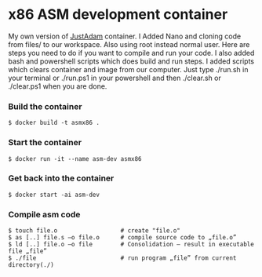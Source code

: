 x86 ASM development container
=============================

My own version of [JustAdam](https://github.com/JustAdam/docker-asm) container. I Added Nano and cloning code from files/ to our workspace. Also using root instead normal user. Here are steps you need to do if you want to compile and run your code. I also added bash and powershell scripts which does build and run steps. I added scripts which clears container and image from our computer. Just type ./run.sh in your terminal or ./run.ps1 in your powershell and then ./clear.sh or ./clear.ps1 when you are done.

### Build the container

```
$ docker build -t asmx86 .
```

### Start the container

```
$ docker run -it --name asm-dev asmx86
```

### Get back into the container

```
$ docker start -ai asm-dev
```


### Compile asm code

```
$ touch file.o					# create "file.o"
$ as [..] file.s –o file.o 		# compile source code to „file.o”
$ ld [..] file.o –o file 		# Consolidation – result in executable file „file”
$ ./file 						# run program „file” from current directory(./) 
```